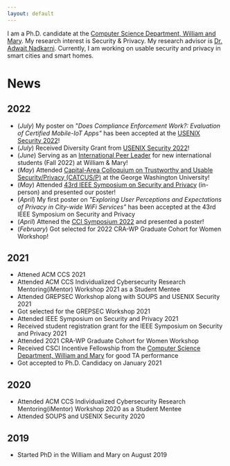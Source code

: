 ```yaml
---
layout: default
---
```


I am a Ph.D. candidate at the <a href="https://www.wm.edu/as/computerscience/"> Computer Science Department, William and Mary</a>. My research interest is Security & Privacy. My research advisor is <a href="https://www.adwaitnadkarni.com/"> Dr. Adwait Nadkarni</a>. Currently, I am working on usable security and privacy in smart cities and smart homes.



<!---### Contact me-->

<!---[prianka.iit.du@gmail.com](mailto:prianka.iit.du@gmail.com)-->




# News
## 2022
- (*July*) My poster on *"Does Compliance Enforcement Work?: Evaluation of Certified Mobile-IoT Apps"* has been accepted at the [USENIX Security 2022](https://www.usenix.org/conference/usenixsecurity22)!
- (_July_) Received Diversity Grant from [USENIX Security 2022](https://www.usenix.org/conference/usenixsecurity22)!
- (_June_) Serving as an [International Peer Leader](https://www.wm.edu/offices/revescenter/issp/programs/peerleaders/meet-the-peerleaders/graduate-peer-leaders/mandal-prianka.php) for new international students (Fall 2022) at William & Mary!
- (_May_) Attended <a href="https://cactus-colloquium.github.io/">Capital-Area Colloquium on Trustworthy and Usable Security/Privacy (CATCUS/P)</a> at the George Washington University!
- (_May_) Attended <a href="https://www.ieee-security.org/TC/SP2022/">43rd IEEE Symposium on Security and Privacy</a> (in-person) and presented our poster!
- (_April_) My first poster on _"Exploring User Perceptions and Expectations of Privacy in City-wide WiFi Services"_ has been accepted at the 43rd IEEE Symposium on Security and Privacy
- (_April_) Attened the <a href="https://cyberinitiative.org/events-programs/2022/2022-cci-symposium.html"> CCI Symposium 2022</a> and presented a poster!
- (_February_) Got selected for 2022 CRA-WP Graduate Cohort for Women Workshop!

## 2021
- Attened ACM CCS 2021
- Attended ACM CCS Individualized Cybersecurity Research Mentoring(iMentor) Workshop 2021 as a Student Mentee
- Attended GREPSEC Workshop along with SOUPS and USENIX Security 2021
- Got selected for the GREPSEC Workshop 2021
- Attended IEEE Symposium on Security and Privacy 2021
- Received student registration grant for the IEEE Symposium on Security and Privacy 2021
- Attended 2021 CRA-WP Graduate Cohort for Women Workshop 
- Received CSCI Incentive Fellowship from the <a href="https://www.wm.edu/as/computerscience/"> Computer Science Department, William and Mary</a> for good TA performance
- Got accepted to Ph.D. Candidacy on January 2021

## 2020
- Attended ACM CCS Individualized Cybersecurity Research Mentoring(iMentor) Workshop 2020 as a Student Mentee 
- Attended SOUPS and USENIX Security 2020

## 2019
- Started PhD in the William and Mary on August 2019
